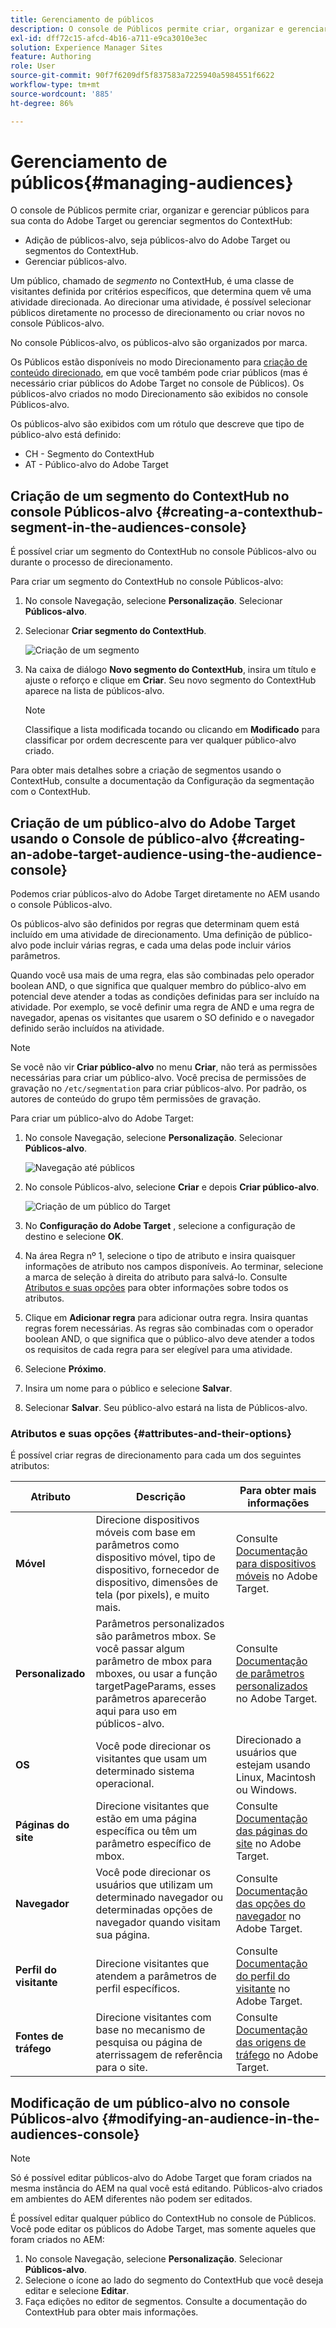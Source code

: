 ```yaml
---
title: Gerenciamento de públicos
description: O console de Públicos permite criar, organizar e gerenciar públicos da sua conta do Adobe Target ou gerenciar segmentos do ContextHub
exl-id: dff72c15-afcd-4b16-a711-e9ca3010e3ec
solution: Experience Manager Sites
feature: Authoring
role: User
source-git-commit: 90f7f6209df5f837583a7225940a5984551f6622
workflow-type: tm+mt
source-wordcount: '885'
ht-degree: 86%

---
```


# Gerenciamento de públicos{#managing-audiences}

O console de Públicos permite criar, organizar e gerenciar públicos para sua conta do Adobe Target ou gerenciar segmentos do ContextHub:

* Adição de públicos-alvo, seja públicos-alvo do Adobe Target ou segmentos do ContextHub.
* Gerenciar públicos-alvo.

Um público, chamado de *segmento* no ContextHub, é uma classe de visitantes definida por critérios específicos, que determina quem vê uma atividade direcionada. Ao direcionar uma atividade, é possível selecionar públicos diretamente no processo de direcionamento ou criar novos no console Públicos-alvo.

No console Públicos-alvo, os públicos-alvo são organizados por marca.

Os Públicos estão disponíveis no modo Direcionamento para [criação de conteúdo direcionado](/help/sites-cloud/authoring/personalization/targeted-content.md), em que você também pode criar públicos (mas é necessário criar públicos do Adobe Target no console de Públicos). Os públicos-alvo criados no modo Direcionamento são exibidos no console Públicos-alvo.

Os públicos-alvo são exibidos com um rótulo que descreve que tipo de público-alvo está definido:

* CH - Segmento do ContextHub
* AT - Público-alvo do Adobe Target

## Criação de um segmento do ContextHub no console Públicos-alvo {#creating-a-contexthub-segment-in-the-audiences-console}

É possível criar um segmento do ContextHub no console Públicos-alvo ou durante o processo de direcionamento.

Para criar um segmento do ContextHub no console Públicos-alvo:

1. No console Navegação, selecione **Personalização**. Selecionar **Públicos-alvo**.
1. Selecionar **Criar segmento do ContextHub**.

   ![Criação de um segmento](/help/sites-cloud/authoring/assets/audiences-create-segment.png)

1. Na caixa de diálogo **Novo segmento do ContextHub**, insira um título e ajuste o reforço e clique em **Criar**. Seu novo segmento do ContextHub aparece na lista de públicos-alvo.

   >[!NOTE]
   >
   >Classifique a lista modificada tocando ou clicando em **Modificado** para classificar por ordem decrescente para ver qualquer público-alvo criado.

Para obter mais detalhes sobre a criação de segmentos usando o ContextHub, consulte a documentação da Configuração da segmentação com o ContextHub. <!--For further detail about creating segments using ContextHub, see [Configuring Segmentation with ContextHub](/help/sites-administering/segmentation.md).-->

## Criação de um público-alvo do Adobe Target usando o Console de público-alvo {#creating-an-adobe-target-audience-using-the-audience-console}

Podemos criar públicos-alvo do Adobe Target diretamente no AEM usando o console Públicos-alvo.

Os públicos-alvo são definidos por regras que determinam quem está incluído em uma atividade de direcionamento. Uma definição de público-alvo pode incluir várias regras, e cada uma delas pode incluir vários parâmetros.

Quando você usa mais de uma regra, elas são combinadas pelo operador boolean AND, o que significa que qualquer membro do público-alvo em potencial deve atender a todas as condições definidas para ser incluído na atividade. Por exemplo, se você definir uma regra de AND e uma regra de navegador, apenas os visitantes que usarem o SO definido e o navegador definido serão incluídos na atividade.

>[!NOTE]
>
>Se você não vir **Criar público-alvo** no menu **Criar**, não terá as permissões necessárias para criar um público-alvo. Você precisa de permissões de gravação no `/etc/segmentation` para criar públicos-alvo. Por padrão, os autores de conteúdo do grupo têm permissões de gravação.

Para criar um público-alvo do Adobe Target:

1. No console Navegação, selecione **Personalização**. Selecionar **Públicos-alvo**.

   ![Navegação até públicos](/help/sites-cloud/authoring/assets/audiences-navigation.png)

1. No console Públicos-alvo, selecione **Criar** e depois **Criar público-alvo**.

   ![Criação de um público do Target](/help/sites-cloud/authoring/assets/audiences-create-target.png)

1. No **Configuração do Adobe Target** , selecione a configuração de destino e selecione **OK**.
1. Na área Regra nº 1, selecione o tipo de atributo e insira quaisquer informações de atributo nos campos disponíveis. Ao terminar, selecione a marca de seleção à direita do atributo para salvá-lo. Consulte [Atributos e suas opções](#attributes-and-their-options) para obter informações sobre todos os atributos.
1. Clique em **Adicionar regra** para adicionar outra regra. Insira quantas regras forem necessárias. As regras são combinadas com o operador boolean AND, o que significa que o público-alvo deve atender a todos os requisitos de cada regra para ser elegível para uma atividade.
1. Selecione **Próximo**.
1. Insira um nome para o público e selecione **Salvar**.
1. Selecionar **Salvar**. Seu público-alvo estará na lista de Públicos-alvo.

### Atributos e suas opções {#attributes-and-their-options}

É possível criar regras de direcionamento para cada um dos seguintes atributos:

| **Atributo** | **Descrição** | **Para obter mais informações** |
|---|---|---|
| **Móvel** | Direcione dispositivos móveis com base em parâmetros como dispositivo móvel, tipo de dispositivo, fornecedor de dispositivo, dimensões de tela (por pixels), e muito mais. | Consulte [Documentação para dispositivos móveis](https://experienceleague.adobe.com/docs/target/using/audiences/create-audiences/categories-audiences/mobile.html?lang=pt-BR) no Adobe Target. |
| **Personalizado** | Parâmetros personalizados são parâmetros mbox. Se você passar algum parâmetro de mbox para mboxes, ou usar a função targetPageParams, esses parâmetros aparecerão aqui para uso em públicos-alvo. | Consulte [Documentação de parâmetros personalizados](https://experienceleague.adobe.com/docs/target/using/audiences/create-audiences/categories-audiences/custom-parameters.html?lang=pt-BR) no Adobe Target. |
| **OS** | Você pode direcionar os visitantes que usam um determinado sistema operacional. | Direcionado a usuários que estejam usando Linux, Macintosh ou Windows. |
| **Páginas do site** | Direcione visitantes que estão em uma página específica ou têm um parâmetro específico de mbox. | Consulte [Documentação das páginas do site](https://experienceleague.adobe.com/docs/target/using/audiences/create-audiences/categories-audiences/site-pages.html?lang=pt-BR) no Adobe Target. |
| **Navegador** | Você pode direcionar os usuários que utilizam um determinado navegador ou determinadas opções de navegador quando visitam sua página. | Consulte [Documentação das opções do navegador](https://experienceleague.adobe.com/docs/target/using/audiences/create-audiences/categories-audiences/browser.html?lang=pt-BR) no Adobe Target. |
| **Perfil do visitante** | Direcione visitantes que atendem a parâmetros de perfil específicos. | Consulte [Documentação do perfil do visitante](https://experienceleague.adobe.com/docs/target/using/audiences/visitor-profiles/visitor-profile.html?lang=pt-BR) no Adobe Target. |
| **Fontes de tráfego** | Direcione visitantes com base no mecanismo de pesquisa ou página de aterrissagem de referência para o site. | Consulte [Documentação das origens de tráfego](https://experienceleague.adobe.com/docs/target/using/audiences/create-audiences/categories-audiences/traffic-sources.html?lang=pt-BR) no Adobe Target. |

## Modificação de um público-alvo no console Públicos-alvo {#modifying-an-audience-in-the-audiences-console}

>[!NOTE]
>
>Só é possível editar públicos-alvo do Adobe Target que foram criados na mesma instância do AEM na qual você está editando. Públicos-alvo criados em ambientes do AEM diferentes não podem ser editados.

É possível editar qualquer público do ContextHub no console de Públicos. Você pode editar os públicos do Adobe Target, mas somente aqueles que foram criados no AEM:

1. No console Navegação, selecione **Personalização**. Selecionar **Públicos-alvo**.
1. Selecione o ícone ao lado do segmento do ContextHub que você deseja editar e selecione **Editar**.
1. Faça edições no editor de segmentos. Consulte a documentação do ContextHub para obter mais informações. <!--See the [ContextHub](/help/sites-administering/contexthub-config.md) documentation for more information.-->
